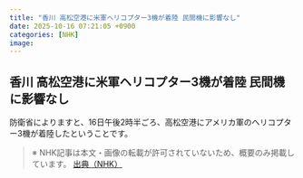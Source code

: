 ```yaml
---
title: "香川 高松空港に米軍ヘリコプター3機が着陸 民間機に影響なし"
date: 2025-10-16 07:21:05 +0900
categories: [NHK]
image: 
---
```

## 香川 高松空港に米軍ヘリコプター3機が着陸 民間機に影響なし

防衛省によりますと、16日午後2時半ごろ、高松空港にアメリカ軍のヘリコプター3機が着陸したということです。

> ※ NHK記事は本文・画像の転載が許可されていないため、概要のみ掲載しています。
[出典（NHK）](http://www3.nhk.or.jp/news/html/20251016/k10014951161000.html)
